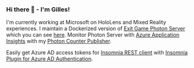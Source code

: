 ### Hi there 👋 - I'm Gilles!

I'm currently working at Microsoft on HoloLens and Mixed Reality experiences. I maintain a Dockerized version of [Exit Game Photon Server](https://www.photonengine.com/en-US/Server) which you can see [here](https://github.com/GillesZunino/Dockerized-Photon). Monitor Photon Server with [Azure Application Insights](https://docs.microsoft.com/en-us/azure/azure-monitor/app/app-insights-overview) with my [Photon Counter Publisher](https://github.com/GillesZunino/Photon-Azure-CounterPublishers).

Easily get Azure AD access tokens for [Insomnia REST client](https://insomnia.rest/) with [Insomnia Plugin for Azure AD Authentication](https://github.com/GillesZunino/insomnia-plugin-azure-ad-authentication). 

<!--

**GillesZunino/gilleszunino** is a ✨ _special_ ✨ repository because its `README.md` (this file) appears on your GitHub profile.

Here are some ideas to get you started:

- 🔭 I’m currently working on ...
- 🌱 I’m currently learning ...
- 👯 I’m looking to collaborate on ...
- 🤔 I’m looking for help with ...
- 💬 Ask me about ...
- 📫 How to reach me: ...
- 😄 Pronouns: ...
- ⚡ Fun fact: ...

--!>
